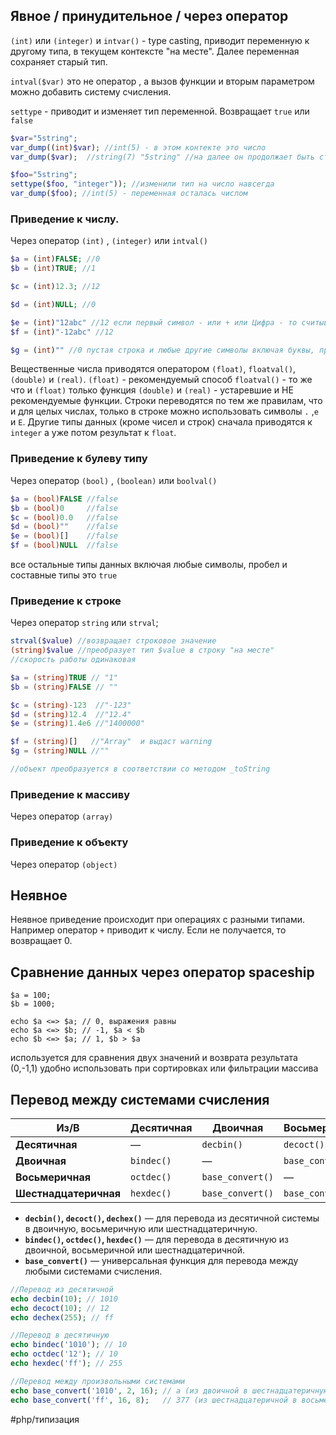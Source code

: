## Явное / принудительное / через оператор

`(int)` или `(integer)` и `intvar()` - type casting, приводит переменную к другому типа, в текущем контексте "на месте". 
Далее переменная сохраняет старый тип.

`intval($var)`  это не оператор , а вызов функции и вторым параметром можно добавить систему счисления.  

`settype` -  приводит и изменяет тип переменной.  Возвращает `true` или `false`

```php
$var="5string"; 
var_dump((int)$var); //int(5) - в этом контекте это число
var_dump($var);  //string(7) "5string" //на далее он продолжает быть строкой

$foo="5string"; 
settype($foo, "integer")); //изменили тип на число навсегда
var_dump($foo); //int(5) - переменная осталась числом
```



### Приведение к числу. 
Через оператор `(int)` , `(integer)` или `intval()`
```php
$a = (int)FALSE; //0
$b = (int)TRUE; //1

$c = (int)12.3; //12

$d = (int)NULL; //0

$e = (int)"12abc" //12 если первый символ - или + или Цифра - то считываем целое число, а остальное отбрасываем  
$f = (int)"-12abc" //12

$g = (int)"" //0 пустая строка и любые другие символы включая буквы, пробел и спецсимволы приводятся как 0 
```

Вещественные числа приводятся оператором `(float)`,  `floatval()`, `(double)` и `(real)`. 
`(float)` - рекомендуемый способ
`floatval()` - то же что и `(float)` только функция
`(double)` и `(real)` - устаревшие и НЕ рекомендуемые функции.
Строки переводятся по тем же правилам, что и для целых числах, только в строке можно использовать символы `.` ,`e` и `E`. Другие типы данных (кроме чисел и строк) сначала приводятся к `integer` а уже потом результат к `float`.

### Приведение к булеву типу
Через оператор `(bool)` , `(boolean)` или `boolval()`
```php
$a = (bool)FALSE //false
$b = (bool)0     //false
$c = (bool)0.0   //false
$d = (bool)""    //false
$e = (bool)[]    //false
$f = (bool)NULL  //false
```
все остальные типы данных включая любые символы, пробел и составные типы это `true` 

### Приведение к строке
Через оператор `string` или `strval`;
```php
strval($value) //возвращает строковое значение
(string)$value //преобразует тип $value в строку "на месте"
//скорость работы одинаковая

$a = (string)TRUE // "1"
$b = (string)FALSE // ""

$c = (string)-123  //"-123"
$d = (string)12.4  //"12.4"
$e = (string)1.4e6 //"1400000"

$f = (string)[]   //"Array"  и выдаст warning
$g = (string)NULL //""

//объект преобразуется в соответствии со методом _toString
```

### Приведение к массиву
Через оператор `(array)`

### Приведение к объекту
Через оператор `(object)`

## Неявное
Неявное приведение происходит при операциях с разными типами.
Например оператор `+` приводит к числу. Если не получается, то возвращает 0.  

## Сравнение данных  через оператор spaceship
```
$a = 100;
$b = 1000;

echo $a <=> $a; // 0, выражения равны
echo $a <=> $b; // -1, $a < $b
echo $b <=> $a; // 1, $b > $a
```
используется для сравнения двух значений и возврата результата (0,-1,1)
удобно использовать при сортировках или фильтрации массива

## Перевод между системами счисления

| **Из/В**              | **Десятичная** | **Двоичная**     | **Восьмеричная** | **Шестнадцатеричная** |
| --------------------- | -------------- | ---------------- | ---------------- | --------------------- |
| **Десятичная**        | —              | `decbin()`       | `decoct()`       | `dechex()`            |
| **Двоичная**          | `bindec()`     | —                | `base_convert()` | `base_convert()`      |
| **Восьмеричная**      | `octdec()`     | `base_convert()` | —                | `base_convert()`      |
| **Шестнадцатеричная** | `hexdec()`     | `base_convert()` | `base_convert()` | —                     |
- **`decbin()`, `decoct()`, `dechex()`** — для перевода из десятичной системы в двоичную, восьмеричную или шестнадцатеричную.
- **`bindec()`, `octdec()`, `hexdec()`** — для перевода в десятичную из двоичной, восьмеричной или шестнадцатеричной.
- **`base_convert()`** — универсальная функция для перевода между любыми системами счисления.

```php
//Перевод из десятичной
echo decbin(10); // 1010 
echo decoct(10); // 12 
echo dechex(255); // ff

//Перевод в десятичную
echo bindec('1010'); // 10
echo octdec('12'); // 10 
echo hexdec('ff'); // 255

//Перевод между произвольными системами
echo base_convert('1010', 2, 16); // a (из двоичной в шестнадцатеричную)
echo base_convert('ff', 16, 8);   // 377 (из шестнадцатеричной в восьмеричную)
```
#php/типизация